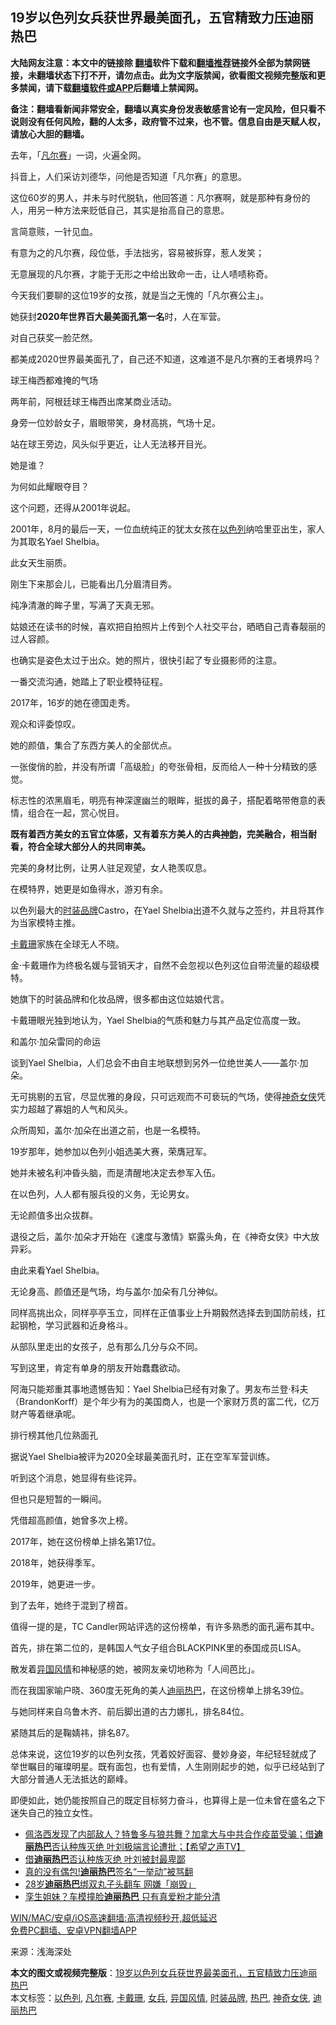  <h2>19岁以色列女兵获世界最美面孔，五官精致力压迪丽热巴</h2> <p class="notice"><b>大陆网友注意：本文中的链接除 <a href="https://github.com/bannedbook/fanqiang" >翻墙</a>软件下载和<a href="https://github.com/killgcd/justmysocks/blob/master/README.md">翻墙推荐</a>链接外全部为禁网链接，未翻墙状态下打不开，请勿点击。此为文字版禁闻，欲看图文视频完整版和更多禁闻，请下载<a href="https://github.com/bannedbook/fanqiang">翻墙软件或APP</a>后翻墙上禁闻网。</p><p>备注：翻墙看新闻非常安全，翻墙以真实身份发表敏感言论有一定风险，但只看不说则没有任何风险，翻的人太多，政府管不过来，也不管。信息自由是天赋人权，请放心大胆的翻墙。</b></p>  <div class="entry"> <p>去年，「<a href="https://www.bannedbook.org/bnews/tag/%E5%87%A1%E5%B0%94%E8%B5%9B/" class="st_tag internal_tag" rel="tag" title="标签 凡尔赛 下的日志">凡尔赛</a>」一词，火遍全网。</p> <p>抖音上，人们采访刘德华，问他是否知道「凡尔赛」的意思。</p> <p>这位60岁的男人，并未与时代脱轨，他回答道：凡尔赛啊，就是那种有身份的人，用另一种方法来贬低自己，其实是抬高自己的意思。</p> <p>言简意赅，一针见血。</p> <p>有意为之的凡尔赛，段位低，手法拙劣，容易被拆穿，惹人发笑；</p> <p>无意展现的凡尔赛，才能于无形之中给出致命一击，让人啧啧称奇。</p> <p>今天我们要聊的这位19岁的女孩，就是当之无愧的「凡尔赛公主」。</p> <p>她获封<strong>2020年世界百大最美面孔第一名</strong>时，人在军营。</p> <p>对自己获奖一脸茫然。</p> <p>都美成2020世界最美面孔了，自己还不知道，这难道不是凡尔赛的王者境界吗？</p> <p>球王梅西都难掩的气场</p> <p>两年前，阿根廷球王梅西出席某商业活动。</p> <p>身旁一位妙龄女子，眉眼带笑，身材高挑，气场十足。</p> <p>站在球王旁边，风头似乎更近，让人无法移开目光。</p> <p>她是谁？</p> <p>为何如此耀眼夺目？</p> <p>这个问题，还得从2001年说起。</p>  <p>2001年，8月的最后一天，一位血统纯正的犹太女孩在<a href="https://www.bannedbook.org/bnews/tag/%e4%bb%a5%e8%89%b2%e5%88%97/" class="st_tag internal_tag" rel="tag" title="标签 以色列 下的日志">以色列</a>纳哈里亚出生，家人为其取名Yael Shelbia。</p> <p>此女天生丽质。</p> <p>刚生下来那会儿，已能看出几分眉清目秀。</p> <p>纯净清澈的眸子里，写满了天真无邪。</p> <p>姑娘还在读书的时候，喜欢把自拍照片上传到个人社交平台，晒晒自己青春靓丽的过人容颜。</p> <p>也确实是姿色太过于出众。她的照片，很快引起了专业摄影师的注意。</p> <p>一番交流沟通，她踏上了职业模特征程。</p> <p>2017年，16岁的她在德国走秀。</p> <p>观众和评委惊叹。</p> <p>她的颜值，集合了东西方美人的全部优点。</p> <p>一张俊俏的脸，并没有所谓「高级脸」的夸张骨相，反而给人一种十分精致的感觉。</p> <p>标志性的浓黑眉毛，明亮有神深邃幽兰的眼眸，挺拔的鼻子，搭配着略带倦意的表情，组合在一起，赏心悦目。</p> <p><strong>既有着西方美女的五官立体感，又有着东方美人的古典<span class='wp_keywordlink_affiliate'><a href="https://zh-cn.shenyunperformingarts.org/" title="神韵" target="_blank">神韵</a></span>，完美融合，相当耐看，符合全球大部分人的共同审美。</strong></p> <p>完美的身材比例，让男人驻足观望，女人艳羡叹息。</p> <p>在模特界，她更是如鱼得水，游刃有余。</p> <p>以色列最大的<a href="https://www.bannedbook.org/bnews/tag/%E6%97%B6%E8%A3%85%E5%93%81%E7%89%8C/" class="st_tag internal_tag" rel="tag" title="标签 时装品牌 下的日志">时装品牌</a>Castro，在Yael Shelbia出道不久就与之签约，并且将其作为当家模特主推。</p> <p><a href="https://www.bannedbook.org/bnews/tag/%e5%8d%a1%e6%88%b4%e7%8f%8a/" class="st_tag internal_tag" rel="tag" title="标签 卡戴珊 下的日志">卡戴珊</a>家族在全球无人不晓。</p>  <p>金·卡戴珊作为终极名媛与营销天才，自然不会忽视以色列这位自带流量的超级模特。</p> <p>她旗下的时装品牌和化妆品牌，很多都由这位姑娘代言。</p> <p>卡戴珊眼光独到地认为，Yael Shelbia的气质和魅力与其产品定位高度一致。</p> <p>和盖尔·加朵雷同的命运</p> <p>谈到Yael Shelbia，人们总会不由自主地联想到另外一位绝世美人——盖尔·加朵。</p> <p>无可挑剔的五官，尽显优雅的身段，只可远观而不可亵玩的气场，使得<a href="https://www.bannedbook.org/bnews/tag/%E7%A5%9E%E5%A5%87%E5%A5%B3%E4%BE%A0/" class="st_tag internal_tag" rel="tag" title="标签 神奇女侠 下的日志">神奇女侠</a>凭实力超越了寡姐的人气和风头。</p> <p>众所周知，盖尔·加朵在出道之前，也是一名模特。</p> <p>19岁那年，她参加以色列小姐选美大赛，荣膺冠军。</p> <p>她并未被名利冲昏头脑，而是清醒地决定去参军入伍。</p> <p>在以色列，人人都有服兵役的义务，无论男女。</p> <p>无论颜值多出众拔群。</p> <p>退役之后，盖尔·加朵才开始在《速度与激情》崭露头角，在《神奇女侠》中大放异彩。</p> <p>由此来看Yael Shelbia。</p> <p>无论身高、颜值还是气场，均与盖尔·加朵有几分神似。</p> <p>同样高挑出众，同样亭亭玉立，同样在正值事业上升期毅然选择去到国防前线，扛起钢枪，学习武器和近身格斗。</p> <p>从部队里走出的女孩子，总有那么几分与众不同。</p> <p>写到这里，肯定有单身的朋友开始蠢蠢欲动。</p>  <p>阿海只能郑重其事地遗憾告知：Yael Shelbia已经有对象了。男友布兰登·科夫（BrandonKorff）是个年少有为的美国商人，也是一个家财万贯的富二代，亿万财产等着继承呢。</p> <p>排行榜其他几位熟面孔</p> <p>据说Yael Shelbia被评为2020全球最美面孔时，正在空军军营训练。</p> <p>听到这个消息，她显得有些诧异。</p> <p>但也只是短暂的一瞬间。</p> <p>凭借超高颜值，她曾多次上榜。</p> <p>2017年，她在这份榜单上排名第17位。</p> <p>2018年，她获得季军。</p> <p>2019年，她更进一步。</p> <p>到了去年，她终于混到了榜首。</p> <p>值得一提的是，TC Candler网站评选的这份榜单，有许多熟悉的面孔遍布其中。</p> <p>首先，排在第二位的，是韩国人气女子组合BLACKPINK里的泰国成员LISA。</p> <p>散发着<a href="https://www.bannedbook.org/bnews/tag/%E5%BC%82%E5%9B%BD%E9%A3%8E%E6%83%85/" class="st_tag internal_tag" rel="tag" title="标签 异国风情 下的日志">异国风情</a>和神秘感的她，被网友亲切地称为「人间芭比」。</p> <p>而在我国家喻户晓、360度无死角的美人<a href="https://www.bannedbook.org/bnews/tag/%e8%bf%aa%e4%b8%bd%e7%83%ad%e5%b7%b4/" class="st_tag internal_tag" rel="tag" title="标签 迪丽热巴 下的日志">迪丽热巴</a>，在这份榜单上排名39位。</p> <p>与她同样来自乌鲁木齐、前后脚出道的古力娜扎，排名84位。</p> <p>紧随其后的是鞠婧祎，排名87。</p> <p>总体来说，这位19岁的以色列女孩，凭着姣好面容、曼妙身姿，年纪轻轻就成了举世瞩目的璀璨明星。既有面包，也有爱情，人生刚刚起步的她，似乎已经站到了大部分普通人无法抵达的巅峰。</p>  <p>即便如此，她仍能按照自己的既定目标努力奋斗，也算得上是一位未曾在盛名之下迷失自己的独立女性。</p> <ul class='op-related-articles' title='相关阅读'> <li><a href='https://www.bannedbook.org/bnews/cbnews/20210130/1477942.html' target='_blank'>佩洛⻄发现了内部敌人？特鲁多与狼共舞？加拿大与中共合作疫苗受骗；借<b>迪丽热巴</b>否认种族灭绝 叶刘极端言论遭批；【希望之声TV】</a></li> <li><a href='https://www.bannedbook.org/bnews/cnnews/hknews/20210129/1477407.html' target='_blank'>借<b>迪丽热巴</b>否认种族灭绝 叶刘被封最卑鄙</a></li> <li><a href='https://www.bannedbook.org/bnews/comments/20210116/1468517.html' target='_blank'>真的没有偶包!<b>迪丽热巴</b>签名“一举动”被骂翻</a></li> <li><a href='https://www.bannedbook.org/bnews/comments/20201203/1441139.html' target='_blank'>28岁<b>迪丽热巴</b>绑双丸子头翻车 网嫌「崩毁」</a></li> <li><a href='https://www.bannedbook.org/bnews/yule/20201023/1418813.html' target='_blank'>孪生姐妹？车模撞脸<b>迪丽热巴</b> 只有真爱粉才能分清</a></li> </ul> <p class="texttj"> <a href="https://github.com/bannedbook/fanqiang/wiki/V2ray%E6%9C%BA%E5%9C%BA" target="_blank">WIN/MAC/安卓/iOS高速翻墙:高清视频秒开,超低延迟</a><br/> <a href="https://github.com/bannedbook/fanqiang/wiki/%E7%A6%81%E9%97%BB%E7%BD%91%E5%AE%89%E5%8D%93%E7%BF%BB%E5%A2%99%E6%96%B0%E9%97%BBAPP" target="_blank">免费PC翻墙、安卓VPN翻墙APP</a></p><p> 来源：浅海深处 </p><a name='sharetosocial'></a>       <div><b>本文的图文或视频完整版</b>：<a href='https://www.bannedbook.org/bnews/yule/20210211/1485565.html'>19岁以色列女兵获世界最美面孔，五官精致力压迪丽热巴</a></div>  </div><!--END ENTRY--> <div class="postfooter"> <div>本文标签：<a href="https://www.bannedbook.org/bnews/tag/%e4%bb%a5%e8%89%b2%e5%88%97/" rel="tag">以色列</a>, <a href="https://www.bannedbook.org/bnews/tag/%E5%87%A1%E5%B0%94%E8%B5%9B/" rel="tag">凡尔赛</a>, <a href="https://www.bannedbook.org/bnews/tag/%e5%8d%a1%e6%88%b4%e7%8f%8a/" rel="tag">卡戴珊</a>, <a href="https://www.bannedbook.org/bnews/tag/%e5%a5%b3%e5%85%b5/" rel="tag">女兵</a>, <a href="https://www.bannedbook.org/bnews/tag/%E5%BC%82%E5%9B%BD%E9%A3%8E%E6%83%85/" rel="tag">异国风情</a>, <a href="https://www.bannedbook.org/bnews/tag/%E6%97%B6%E8%A3%85%E5%93%81%E7%89%8C/" rel="tag">时装品牌</a>, <a href="https://www.bannedbook.org/bnews/tag/%e7%83%ad%e5%b7%b4/" rel="tag">热巴</a>, <a href="https://www.bannedbook.org/bnews/tag/%E7%A5%9E%E5%A5%87%E5%A5%B3%E4%BE%A0/" rel="tag">神奇女侠</a>, <a href="https://www.bannedbook.org/bnews/tag/%e8%bf%aa%e4%b8%bd%e7%83%ad%e5%b7%b4/" rel="tag">迪丽热巴</a></div>  </div><!--END POSTFOOTER--> 